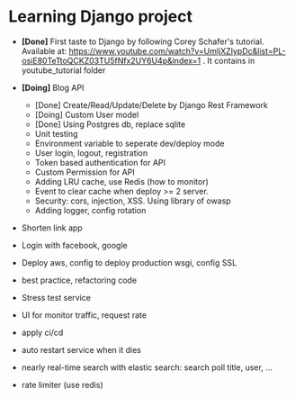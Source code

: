 # Learning Django project 

- **[Done]** First taste to Django by following Corey Schafer's tutorial. Available at: https://www.youtube.com/watch?v=UmljXZIypDc&list=PL-osiE80TeTtoQCKZ03TU5fNfx2UY6U4p&index=1 . It contains in youtube_tutorial folder
- **[Doing]** Blog API 

	- [Done] Create/Read/Update/Delete by Django Rest Framework
	- [Doing] Custom User model
	- [Done] Using Postgres db, replace sqlite 
	- Unit testing 
	- Environment variable to seperate dev/deploy mode 
	- User login, logout, registration 
	- Token based authentication for API
	- Custom Permission for API 
	- Adding LRU cache, use Redis (how to monitor)
	- Event to clear cache when deploy >= 2 server. 
	- Security: cors, injection, XSS. Using library of owasp
	- Adding logger, config rotation 
	
- Shorten link app 
- Login with facebook, google
- Deploy aws, config to deploy production wsgi, config SSL
- best practice, refactoring code
- Stress test service 
- UI for monitor traffic, request rate 
- apply ci/cd
- auto restart service when it dies 
- nearly real-time search with elastic search: search poll title, user, ... 
- rate limiter (use redis)
